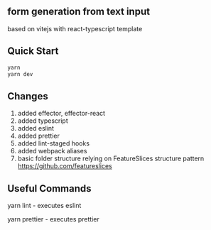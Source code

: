 ## form generation from text input

based on vitejs with react-typescript template

## Quick Start

```bash
yarn
yarn dev
```

## Changes

1. added effector, effector-react
2. added typescript
3. added eslint
4. added prettier
5. added lint-staged hooks
6. added webpack aliases
7. basic folder structure relying on FeatureSlices structure pattern https://github.com/featureslices

## Useful Commands

yarn lint - executes eslint

yarn prettier - executes prettier
